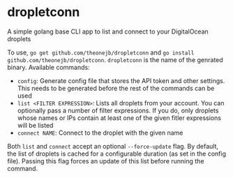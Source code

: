 # dropletconn
A simple golang base CLI app to list and connect to your DigitalOcean droplets

To use, `go get github.com/theonejb/dropletconn` and `go install github.com/theonejb/dropletconn`. `dropletconn` is the
name of the genrated binary. Available commands:
 - `config`: Generate config file that stores the API token and other settings. This needs to be generated before the rest of
 the commands can be used
 - `list <FILTER EXPRESSION>`: Lists all droplets from your account. You can optionally pass a number of filter expressions.
 If you do, only droplets whose names or IPs contain at least one of the given fitler expressions will be listed
 - `connect NAME`: Connect to the droplet with the given name

Both `list` and `connect` accept an optional `--force-update` flag. By default, the list of droplets is cached for a configurable duration (as set in
the config file). Passing this flag forces an update of this list before running the command.
